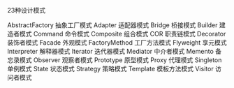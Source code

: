 23种设计模式

AbstractFactory 抽象工厂模式
Adapter         适配器模式
Bridge			桥接模式
Builder			建造者模式
Command			命令模式
Composite		组合模式
COR				职责链模式
Decorator		装饰者模式
Facade			外观模式
FactoryMethod	工厂方法模式
Flyweight		享元模式
Interpreter		解释器模式
Iterator		迭代器模式
Mediator		中介者模式
Memento			备忘录模式
Observer		观察者模式
Prototype		原型模式
Proxy			代理模式
Singleton		单例模式
State			状态模式
Strategy		策略模式
Template		模板方法模式
Visitor			访问者模式